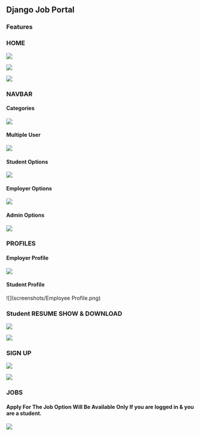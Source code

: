 ## Django Job Portal

### Features

### HOME
![](screenshots/home.png)

![](screenshots/home_lower_part.png)

![](screenshots/trending.png)


### NAVBAR

#### Categories
![](screenshots/catrgories.png)

#### Multiple User
![](screenshots/multipleuser.png)

#### Student Options
![](screenshots/user_dropdown.png)

#### Employer Options
![](screenshots/employer_dropdown.png)

#### Admin Options
![](screenshots/admin_dropdown.png)


### PROFILES

#### Employer Profile
![](screenshots/employer_profile.png)


#### Student Profile
![](screenshots/Employee Profile.png)


### Student RESUME SHOW & DOWNLOAD
![](screenshots/UserResume.png)

![](screenshots/home_lower_part.png)


### SIGN UP

![](screenshots/student_sign_up.png)

![](screenshots/employer_sign_up.png)


### JOBS
#### Apply For The Job Option Will Be Available Only If you are logged in & you are a student. 

![](screenshots/job-details-page.png)


